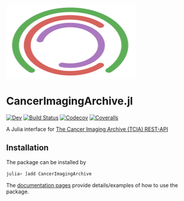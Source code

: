 <img src="./docs/src/assets/logo.svg" width="350" height="200"></img>
# CancerImagingArchive.jl

<!--
[![Stable](https://img.shields.io/badge/docs-stable-blue.svg)](https://notZaki.github.io/CancerImagingArchive.jl/stable)
-->
[![Dev](https://img.shields.io/badge/docs-dev-blue.svg)](https://notZaki.github.io/CancerImagingArchive.jl/dev)
[![Build Status](https://travis-ci.com/notZaki/CancerImagingArchive.jl.svg?branch=master)](https://travis-ci.com/notZaki/CancerImagingArchive.jl)
[![Codecov](https://codecov.io/gh/notZaki/CancerImagingArchive.jl/branch/master/graph/badge.svg)](https://codecov.io/gh/notZaki/CancerImagingArchive.jl)
[![Coveralls](https://coveralls.io/repos/github/notZaki/CancerImagingArchive.jl/badge.svg?branch=master)](https://coveralls.io/github/notZaki/CancerImagingArchive.jl?branch=master)

A Julia interface for [The Cancer Imaging Archive (TCIA) REST-API](https://wiki.cancerimagingarchive.net/display/Public/TCIA+Programmatic+Interface+%28REST+API%29+Usage+Guide)

## Installation

The package can be installed by

```julia
julia> ]add CancerImagingArchive
```

The [documentation pages](https://notZaki.github.io/CancerImagingArchive.jl/dev) provide details/examples of how to use the package.
